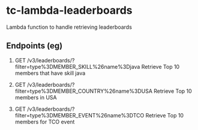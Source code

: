# tc-lambda-leaderboards

Lambda function to handle retrieving leaderboards

## Endpoints (eg)
1. GET /v3/leaderboards/?filter=type%3DMEMBER_SKILL%26name%3Djava
  Retrieve Top 10 members that have skill java

1. GET /v3/leaderboards/?filter=type%3DMEMBER_COUNTRY%26name%3DUSA
  Retrieve Top 10 members in USA

1. GET /v3/leaderboards/?filter=type%3DMEMBER_EVENT%26name%3DTCO
  Retrieve Top 10 members for TCO event

